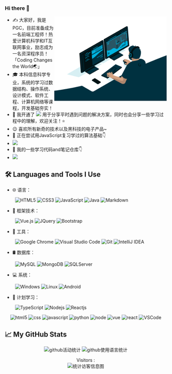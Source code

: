 ### Hi there 👋

<img align="right" width="350" alt="Code" src="https://github.com/Wandrys-dev/Wandrys-dev/blob/main/code.gif"/>

- ✍️ 大家好，我是PGC，目前准备成为一名前端工程师！热爱计算机科学和IT互联网事业，励志成为一名资深程序员！「Coding Changes the World🌏」
- 🎓 本科信息科学专业，系统的学习过数据结构、操作系统、设计模式、软件工程、计算机网络等课程，开发基础夯实！
- 📕 我开通了 <a href="https://blog.csdn.net/shallow77"><img style="padding-top=10px" src="https://img.shields.io/badge/CSDN-%E5%8D%9A%E5%AE%A2-c32136"></a> 用于分享平时遇到问题的解决方案，同时也会分享一些学习过程中的理解，欢迎关注！⭐
- 😉 喜欢所有新奇的技术以及黑科技的电子产品~
- 🧠 正在尝试用JavaScript复习学过的算法基础👇
- <a href="https://github.com/peng-guangchuan/LeetCode-JavaScript"><img src="https://github-readme-stats.vercel.app/api/pin/?username=peng-guangchuan&repo=LeetCode-JavaScript&theme=default"></a>
- 📂 我的一些学习代码and笔记仓库👇
- <a href="https://github.com/peng-guangchuan/LeetCode-JavaScript"><img src="https://github-readme-stats.vercel.app/api/pin/?username=peng-guangchuan&repo=Study-Plan&theme&theme=default"></a>

## 🛠 Languages and Tools I Use

- 🌐 语言：

&emsp;&emsp;
![HTML5](https://img.shields.io/badge/-HTML5-E34F26?style=flat-square&logo=html5&logoColor=white)
![CSS3](https://img.shields.io/badge/-CSS3-1572B6?style=flat-square&logo=css3)
![JavaScript](https://img.shields.io/badge/-JavaScript-F7DF1E?style=flat-square&logo=javascript&logoColor=black)
![Java](https://img.shields.io/badge/-Java-whitesmoke?style=flat-square&logo=java&logoColor=black)
![Markdown](https://img.shields.io/badge/-Markdown-whitesmoke?style=flat&logo=markdown&logoColor=black)
<!-- ![Python](https://img.shields.io/badge/-Python-3776AB?style=flat-square&logo=python&logoColor=white) -->

- 📎 框架技术：

&emsp;&emsp;
![Vue.js](https://img.shields.io/badge/-Vue.js-4FC08D?style=flat-square&logo=vue.js&logoColor=white)
![JQuery](https://img.shields.io/badge/-JQuery-whitesmoke?style=flat-square&logo=jquery&logoColor=black)
![Bootstrap](https://img.shields.io/badge/-Bootstrap-7952B3?style=flat&logo=bootstrap&logoColor=white)

- 🧰 工具：

&emsp;&emsp;
![Google Chrome](https://img.shields.io/badge/Chrome-4285F4?style=flat-square&logo=GoogleChrome&logoColor=white)
![Visual Studio Code](https://img.shields.io/badge/-Visual%20Studio%20Code-007ACC?style=flat-square&logo=Visual%20Studio%20Code&logoColor=white)
![Git](https://img.shields.io/badge/-Git-F05032?style=flat&logo=git&logoColor=white)
![IntelliJ IDEA](https://img.shields.io/badge/-IntelliJ%20IDEA-whitesmoke?style=flat-square&logo=IntelliJ%20IDEA&logoColor=black)

- 🛢 数据库：

&emsp;&emsp;
![MySQL](https://img.shields.io/badge/-MySQL-4479A1?style=flat-square&logo=mysql&logoColor=white)
![MongoDB](https://img.shields.io/badge/-MongoDB-47A248?style=flat-square&logo=mongodb&logoColor=white)
![SQLServer](https://img.shields.io/badge/-SQLServer-whitesmoke?style=flat&logo=Microsoft%20SQL%20Server&logoColor=black)

- 💻 系统：

&emsp;&emsp;
![Windows](https://img.shields.io/badge/Windows-0078D6?style=flat-square&logo=windows&logoColor=white)
![Linux](https://img.shields.io/badge/Linux-FCC624?style=style=flat-square&logo=linux&logoColor=black)
![Android](https://img.shields.io/badge/Android-3DDC84?style=flat-square&logo=android&logoColor=white)
<!-- ![IOS](https://img.shields.io/badge/-IOS-333333?style=flat-square&logo=ios) -->

- 💪 计划学习：

&emsp;&emsp;
![TypeScript](https://img.shields.io/badge/TypeScript-3178C6?style=flat-square&logo=typescript&logoColor=black)
![Nodejs](https://img.shields.io/badge/-Nodejs-339933?style=flat-square&logo=Node.js&logoColor=white)
![Reactjs](https://img.shields.io/badge/-React.js-61DAFB?style=flat-square&logo=react&logoColor=black)
<!-- ![Docker](https://img.shields.io/badge/-Docker-FCC624?style=flat-square&logo=docker)
![Shell Script](https://img.shields.io/badge/shell_script-%4285F4.svg?style=style=flat-square&logo=gnu-bash&logoColor=white)
![C++](https://img.shields.io/badge/-C++-00599C?style=flat-square&logo=c) 
![PyCharm](https://img.shields.io/badge/-Pycharm-333333?style=flat&logo=Pycharm-code&logoColor=007ACC)
![C](https://img.shields.io/badge/c-%2300599C.svg?style=flat-square&logo=c&logoColor=white)
![C#](https://img.shields.io/badge/c%23-%23239120.svg?style=flat-square&logo=c-sharp&logoColor=white) -->

<!-- Gif -->
<div align="center">
  <img alt="html5" src="https://media.giphy.com/media/XAxylRMCdpbEWUAvr8/giphy.gif" width="100" title="html">
  <img alt="css" src="https://media.giphy.com/media/fsEaZldNC8A1PJ3mwp/giphy.gif" width="100" title="css">
  <img alt="javascript" src="https://media3.giphy.com/media/ln7z2eWriiQAllfVcn/200w.webp" width="100" title="javascript">
  <img alt="python" src="https://i.giphy.com/media/LMt9638dO8dftAjtco/200.webp" width="100" title="python">
  <img alt="node" src="https://media.giphy.com/media/kdFc8fubgS31b8DsVu/giphy.gif" width="85" title="node">
  <img alt="vue" src="https://media.giphy.com/media/VgGthkhUvGgOit7Y9i/giphy.gif" width="100" title="node">
  <img alt="react" src="https://media.giphy.com/media/eNAsjO55tPbgaor7ma/giphy.gif" width="100" title="node">
  <img alt="VSCode" src="https://i.giphy.com/media/IdyAQJVN2kVPNUrojM/200.webp" width="100" title="vscode">
<!--   <img alt="github" src="https://i.giphy.com/media/KzJkzjggfGN5Py6nkT/200.webp" width="100" title="github">
  <img alt="idea" src="https://media.giphy.com/media/iJWXxAr2Za6EtN2Row/giphy.gif" width="100" title="node"> -->
</div>

## 📈 My GitHub Stats
<div align="center">
  <img height="145px" alt="github活动统计" src="https://github-readme-stats.vercel.app/api?username=peng-guangchuan&hide_title=true&hide_border=true&show_icons=true&text_color=000&icon_color=000&bg_color=0,ea6161,ffc64d,fffc4d,52fa5a&theme=graywhite" />
  <img height="145px" alt="github使用语言统计" src="https://github-readme-stats.vercel.app/api/top-langs/?username=peng-guangchuan&hide_title=true&hide_border=true&layout=compact&langs_count=6&text_color=000&icon_color=fff&bg_color=0,52fa5a,4dfcff,c64dff&theme=graywhite" />
</div>

<p align="center"> 
  Visitors :<br>
  <img alt="统计访客信息图" src="https://profile-counter.glitch.me/peng-guangchuan/count.svg" />
</p>

<!--
**peng-guangchuan/peng-guangchuan** is a ✨ _special_ ✨ repository because its `README.md` (this file) appears on your GitHub profile.

Here are some ideas to get you started:

- 🔭 I’m currently working on ...
- 🌱 I’m currently learning ...
- 👯 I’m looking to collaborate on ...
- 🤔 I’m looking for help with ...
- 💬 Ask me about ...
- 📫 How to reach me: ...
- 😄 Pronouns: ...
- ⚡ Fun fact: ...
-->
